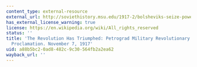 ```yaml
---
content_type: external-resource
external_url: http://soviethistory.msu.edu/1917-2/bolsheviks-seize-power/bolsheviks-seize-power-texts/the-revolution-has-triumphed/
has_external_license_warning: true
license: https://en.wikipedia.org/wiki/All_rights_reserved
status: ''
title: 'The Revolution Has Triumphed: Petrograd Military Revolutionary Committee,
  Proclamation. November 7, 1917'
uid: a88b5bc2-0ad8-482c-9c30-564fb2a2ea62
wayback_url: ''
---
```

